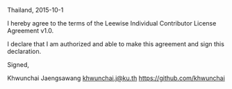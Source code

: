 Thailand, 2015-10-1

I hereby agree to the terms of the Leewise Individual Contributor License
Agreement v1.0.

I declare that I am authorized and able to make this agreement and sign this
declaration.

Signed,

Khwunchai Jaengsawang khwunchai.j@ku.th https://github.com/khwunchai

